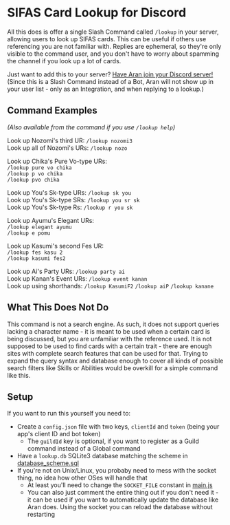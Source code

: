 # SIFAS Card Lookup for Discord

All this does is offer a single Slash Command called `/lookup` in your server, allowing users to look up SIFAS cards.
This can be useful if others use referencing you are not familiar with. Replies are ephemeral, so they're only visible
to the command user, and you don't have to worry about spamming the channel if you look up a lot of cards.

Just want to add this to your server? [Have Aran join your Discord server!](https://discord.com/oauth2/authorize?client_id=884344571402780703&scope=applications.commands)  
(Since this is a Slash Command instead of a Bot, Aran will not show up in your user list - only as an Integration, and
when replying to a lookup.)

## Command Examples

*(Also available from the command if you use `/lookup help`)*

Look up Nozomi's third UR: `/lookup nozomi3`  
Look up all of Nozomi's URs: `/lookup nozo`

Look up Chika's Pure Vo-type URs:  
`/lookup pure vo chika`  
`/lookup p vo chika`  
`/lookup pvo chika`

Look up You's Sk-type URs: `/lookup sk you`  
Look up You's Sk-type SRs: `/lookup you sr sk`  
Look up You's Sk-type Rs: `/lookup r you sk`

Look up Ayumu's Elegant URs:  
`/lookup elegant ayumu`  
`/lookup e pomu`

Look up Kasumi's second Fes UR:  
`/lookup fes kasu 2`  
`/lookup kasumi fes2`

Look up Ai's Party URs: `/lookup party ai`  
Look up Kanan's Event URs: `/lookup event kanan`  
Look up using shorthands: `/lookup KasumiF2` `/lookup aiP` `/lookup kanane`

## What This Does Not Do

This command is not a search engine. As such, it does not support queries lacking a character name - it is meant to be
used when a certain card is being discussed, but you are unfamiliar with the reference used. It is not supposed to be
used to find cards with a certain trait - there are enough sites with complete search features that can be used for
that. Trying to expand the query syntax and database enough to cover all kinds of possible search filters like Skills or
Abilities would be overkill for a simple command like this.

## Setup

If you want to run this yourself you need to:

* Create a `config.json` file with two keys, `clientId` and `token` (being your app's client ID and bot token)
  * The `guildId` key is optional, if you want to register as a Guild command instead of a Global command
* Have a `lookup.db` SQLite3 database matching the scheme in [database_scheme.sql]()
* If you're not on Unix/Linux, you probaby need to mess with the socket thing, no idea how other OSes will handle that
  * At least you'll need to change the `SOCKET_FILE` constant in [main.js]() 
  * You can also just comment the entire thing out if you don't need it - it can be used if you want to automatically
    update the database like Aran does. Using the socket you can reload the database without restarting
